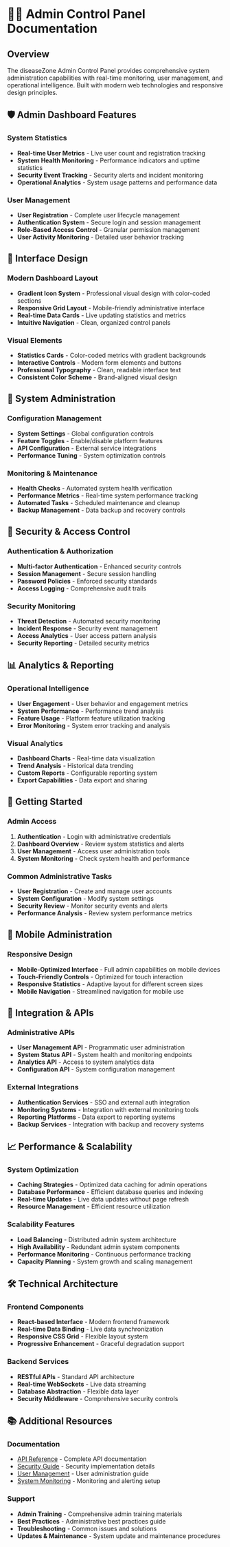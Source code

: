 # 👨‍💼 Admin Control Panel Documentation

## Overview

The diseaseZone Admin Control Panel provides comprehensive system administration capabilities with real-time monitoring, user management, and operational intelligence. Built with modern web technologies and responsive design principles.

## 🛡️ Admin Dashboard Features

### System Statistics
- **Real-time User Metrics** - Live user count and registration tracking
- **System Health Monitoring** - Performance indicators and uptime statistics
- **Security Event Tracking** - Security alerts and incident monitoring
- **Operational Analytics** - System usage patterns and performance data

### User Management
- **User Registration** - Complete user lifecycle management
- **Authentication System** - Secure login and session management
- **Role-Based Access Control** - Granular permission management
- **User Activity Monitoring** - Detailed user behavior tracking

## 🎨 Interface Design

### Modern Dashboard Layout
- **Gradient Icon System** - Professional visual design with color-coded sections
- **Responsive Grid Layout** - Mobile-friendly administrative interface
- **Real-time Data Cards** - Live updating statistics and metrics
- **Intuitive Navigation** - Clean, organized control panels

### Visual Elements
- **Statistics Cards** - Color-coded metrics with gradient backgrounds
- **Interactive Controls** - Modern form elements and buttons
- **Professional Typography** - Clean, readable interface text
- **Consistent Color Scheme** - Brand-aligned visual design

## 🔧 System Administration

### Configuration Management
- **System Settings** - Global configuration controls
- **Feature Toggles** - Enable/disable platform features
- **API Configuration** - External service integrations
- **Performance Tuning** - System optimization controls

### Monitoring & Maintenance
- **Health Checks** - Automated system health verification
- **Performance Metrics** - Real-time system performance tracking
- **Automated Tasks** - Scheduled maintenance and cleanup
- **Backup Management** - Data backup and recovery controls

## 🔐 Security & Access Control

### Authentication & Authorization
- **Multi-factor Authentication** - Enhanced security controls
- **Session Management** - Secure session handling
- **Password Policies** - Enforced security standards
- **Access Logging** - Comprehensive audit trails

### Security Monitoring
- **Threat Detection** - Automated security monitoring
- **Incident Response** - Security event management
- **Access Analytics** - User access pattern analysis
- **Security Reporting** - Detailed security metrics

## 📊 Analytics & Reporting

### Operational Intelligence
- **User Engagement** - User behavior and engagement metrics
- **System Performance** - Performance trend analysis
- **Feature Usage** - Platform feature utilization tracking
- **Error Monitoring** - System error tracking and analysis

### Visual Analytics
- **Dashboard Charts** - Real-time data visualization
- **Trend Analysis** - Historical data trending
- **Custom Reports** - Configurable reporting system
- **Export Capabilities** - Data export and sharing

## 🚀 Getting Started

### Admin Access
1. **Authentication** - Login with administrative credentials
2. **Dashboard Overview** - Review system statistics and alerts
3. **User Management** - Access user administration tools
4. **System Monitoring** - Check system health and performance

### Common Administrative Tasks
- **User Registration** - Create and manage user accounts
- **System Configuration** - Modify system settings
- **Security Review** - Monitor security events and alerts
- **Performance Analysis** - Review system performance metrics

## 📱 Mobile Administration

### Responsive Design
- **Mobile-Optimized Interface** - Full admin capabilities on mobile devices
- **Touch-Friendly Controls** - Optimized for touch interaction
- **Responsive Statistics** - Adaptive layout for different screen sizes
- **Mobile Navigation** - Streamlined navigation for mobile use

## 🔄 Integration & APIs

### Administrative APIs
- **User Management API** - Programmatic user administration
- **System Status API** - System health and monitoring endpoints
- **Analytics API** - Access to system analytics data
- **Configuration API** - System configuration management

### External Integrations
- **Authentication Services** - SSO and external auth integration
- **Monitoring Systems** - Integration with external monitoring tools
- **Reporting Platforms** - Data export to reporting systems
- **Backup Services** - Integration with backup and recovery systems

## 📈 Performance & Scalability

### System Optimization
- **Caching Strategies** - Optimized data caching for admin operations
- **Database Performance** - Efficient database queries and indexing
- **Real-time Updates** - Live data updates without page refresh
- **Resource Management** - Efficient resource utilization

### Scalability Features
- **Load Balancing** - Distributed admin system architecture
- **High Availability** - Redundant admin system components
- **Performance Monitoring** - Continuous performance tracking
- **Capacity Planning** - System growth and scaling management

## 🛠️ Technical Architecture

### Frontend Components
- **React-based Interface** - Modern frontend framework
- **Real-time Data Binding** - Live data synchronization
- **Responsive CSS Grid** - Flexible layout system
- **Progressive Enhancement** - Graceful degradation support

### Backend Services
- **RESTful APIs** - Standard API architecture
- **Real-time WebSockets** - Live data streaming
- **Database Abstraction** - Flexible data layer
- **Security Middleware** - Comprehensive security controls

## 📚 Additional Resources

### Documentation
- [API Reference](API_REFERENCE.md) - Complete API documentation
- [Security Guide](SECURITY_ENHANCEMENTS.md) - Security implementation details
- [User Management](USER_MANAGEMENT.md) - User administration guide
- [System Monitoring](MONITORING.md) - Monitoring and alerting setup

### Support
- **Admin Training** - Comprehensive admin training materials
- **Best Practices** - Administrative best practices guide
- **Troubleshooting** - Common issues and solutions
- **Updates & Maintenance** - System update and maintenance procedures